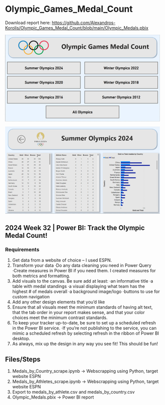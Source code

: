 # Olympic_Games_Medal_Count

Download report here: https://github.com/Alexandros-Korolis/Olympic_Games_Medal_Count/blob/main/Olympic_Medals.pbix

![alt text](report_1.PNG)

![alt text](report_2.PNG)

## 2024 Week 32 | Power BI: Track the Olympic Medal Count!

### Requirements
1) Get data from a website of choice – I used ESPN.
2) Transform your data
&middot;Do any data cleaning you need in Power Query
&middot;Create measures in Power BI if you need them. I created measures for both metrics and formatting.
3) Add visuals to the canvas. Be sure add at least:
&middot;an informative title
&middot;a table with medal standings
&middot;a visual displaying what team has the highest # of medals overall
&middot;a background image/logo
&middot;buttons to use for custom navigation
4) Add any other design elements that you’d like
5) Ensure that all visuals meet the minimum standards of having alt text, that the tab order in your report makes sense, and that your color choices meet the minimum contrast standards.
6) To keep your tracker up-to-date, be sure to set up a scheduled refresh in the Power BI service.
&middot;If you’re not publishing to the service, you can mimic a scheduled refresh by selecting refresh in the ribbon of Power BI desktop.
7) As always, mix up the design in any way you see fit! This should be fun!

## Files/Steps
1) Medals_by_Country_scrape.ipynb -> Webscrapping using Python, target website ESPN
2) Medals_by_Athletes_scrape.ipynb -> Webscrapping using Python, target website ESPN
3) Export to medals_by_athlete.csv and medals_by_country.csv
4) Olympic_Medals.pbix -> Power BI report

